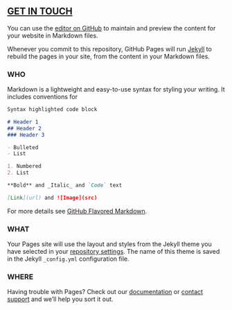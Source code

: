 ## [GET IN TOUCH](mailto:pks12ms095@iiserkol.ac.in)

[//]: # (This may be the most platform independent comment)

<!---
your comment goes here
and here
-->
You can use the [editor on GitHub](https://github.com/PrasoonShandilya/prasoonshandilya.github.io/edit/master/index.md) to maintain and preview the content for your website in Markdown files.

Whenever you commit to this repository, GitHub Pages will run [Jekyll](https://jekyllrb.com/) to rebuild the pages in your site, from the content in your Markdown files.

### WHO

Markdown is a lightweight and easy-to-use syntax for styling your writing. It includes conventions for

```markdown
Syntax highlighted code block

# Header 1
## Header 2
### Header 3

- Bulleted
- List

1. Numbered
2. List

**Bold** and _Italic_ and `Code` text

[Link](url) and ![Image](src)
```



For more details see [GitHub Flavored Markdown](https://guides.github.com/features/mastering-markdown/).

### WHAT

Your Pages site will use the layout and styles from the Jekyll theme you have selected in your [repository settings](https://github.com/PrasoonShandilya/prasoonshandilya.github.io/settings). The name of this theme is saved in the Jekyll `_config.yml` configuration file.

### WHERE

Having trouble with Pages? Check out our [documentation](https://help.github.com/categories/github-pages-basics/) or [contact support](https://github.com/contact) and we’ll help you sort it out.
